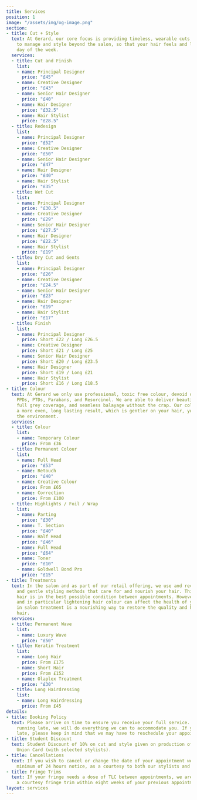 ```yaml
---
title: Services
position: 1
image: "/assets/img/og-image.png"
section:
- title: Cut + Style
  text: At Gerard, our core focus is providing timeless, wearable cuts that are easy
    to manage and style beyond the salon, so that your hair feels and looks good every
    day of the week.
  services:
  - title: Cut and Finish
    list:
    - name: Principal Designer
      price: "£45"
    - name: Creative Designer
      price: "£43"
    - name: Senior Hair Designer
      price: "£40"
    - name: Hair Designer
      price: "£32.5"
    - name: Hair Stylist
      price: "£28.5"
  - title: Redesign
    list:
    - name: Principal Designer
      price: "£52"
    - name: Creative Designer
      price: "£50"
    - name: Senior Hair Designer
      price: "£47"
    - name: Hair Designer
      price: "£40"
    - name: Hair Stylist
      price: "£35"
  - title: Wet Cut
    list:
    - name: Principal Designer
      price: "£30.5"
    - name: Creative Designer
      price: "£29"
    - name: Senior Hair Designer
      price: "£27.5"
    - name: Hair Designer
      price: "£22.5"
    - name: Hair Stylist
      price: "£19"
  - title: Dry Cut and Gents
    list:
    - name: Principal Designer
      price: "£26"
    - name: Creative Designer
      price: "£24.5"
    - name: Senior Hair Designer
      price: "£23"
    - name: Hair Designer
      price: "£19"
    - name: Hair Stylist
      price: "£17"
  - title: Finish
    list:
    - name: Principal Designer
      price: Short £22 / Long £26.5
    - name: Creative Designer
      price: Short £21 / Long £25
    - name: Senior Hair Designer
      price: Short £20 / Long £23.5
    - name: Hair Designer
      price: Short £19 / Long £21
    - name: Hair Stylist
      price: Short £16 / Long £18.5
- title: Colour
  text: At Gerard we only use professional, toxic free colour, devoid of Ammonia,
    PPDs, PTDs, Parabans, and Resorcinol. We are able to deliver beautiful blondes,
    full grey coverage, and seamless balayage without the crap. Our colour gives you
    a more even, long lasting result, which is gentler on your hair, your scalp, and
    the environment.
  services:
  - title: Colour
    list:
    - name: Temporary Colour
      price: From £36
  - title: Permanent Colour
    list:
    - name: Full Head
      price: "£53"
    - name: Retouch
      price: "£40"
    - name: Creative Colour
      price: From £65
    - name: Correction
      price: From £100
  - title: Highlights / Foil / Wrap
    list:
    - name: Parting
      price: "£30"
    - name: T. Section
      price: "£40"
    - name: Half Head
      price: "£46"
    - name: Full Head
      price: "£64"
    - name: Toner
      price: "£10"
    - name: Goldwell Bond Pro
      price: "£15"
- title: Treatments
  text: In the salon and as part of our retail offering, we use and recommend products
    and gentle styling methods that care for and nourish your hair. This ensures your
    hair is in the best possible condition between appointments. However, hair colour,
    and in particular lightening hair colour can affect the health of your hair. An
    in salon treatment is a nourishing way to restore the quality and health of your
    hair.
  services:
  - title: Permanent Wave
    list:
    - name: Luxury Wave
      price: "£50"
  - title: Keratin Treatment
    list:
    - name: Long Hair
      price: From £175
    - name: Short Hair
      price: From £152
    - name: Olaplex Treatment
      price: "£30"
  - title: Long Hairdressing
    list:
    - name: Long Hairdressing
      price: From £45
details:
- title: Booking Policy
  text: Please arrive on time to ensure you receive your full service. If you are
    running late, we will do everything we can to accommodate you. If you are excessively
    late, please keep in mind that we may have to reschedule your appointment.
- title: Student Discount
  text: Student Discount of 10% on cut and style given on production of a valid Student
    Union Card (with selected stylists).
- title: Cancellations
  text: If you wish to cancel or change the date of your appointment we require a
    minimum of 24 hours notice, as a courtesy to both our stylists and other clients.
- title: Fringe Trims
  text: If your fringe needs a dose of TLC between appointments, we are happy to offer
    a courtesy fringe trim within eight weeks of your previous appointment.
layout: services
---
```


